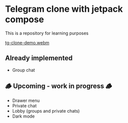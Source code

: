 # Telegram clone with jetpack compose

This is a repository for learning purposes 

[tg-clone-demo.webm](https://user-images.githubusercontent.com/54546499/233853851-0ce71a1a-1687-4e93-b425-d7d1bed7de2b.webm)


## Already implemented

- Group chat

## 🪵 Upcoming - work in progress 🪵
- Drawer menu
- Private chat
- Lobby (groups and private chats)
- Dark mode
